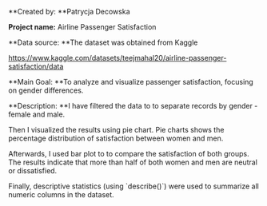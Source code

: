 **Created by: **Patrycja Decowska

**Project name:** Airline Passenger Satisfaction

**Data source: **The dataset was obtained from Kaggle

<https://www.kaggle.com/datasets/teejmahal20/airline-passenger-satisfaction/data>

**Main Goal: **To analyze and visualize passenger satisfaction, focusing
on gender differences.

**Description: **I have filtered the data to to separate records by
gender - female and male.

Then I visualized the results using pie chart. Pie charts shows the
percentage distribution of satisfaction between women and men.

Afterwards, I used bar plot to to compare the satisfaction of both
groups. The results indicate that more than half of both women and men
are neutral or dissatisfied.

Finally, descriptive statistics (using \`describe()\`) were used to
summarize all numeric columns in the dataset.
